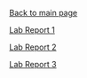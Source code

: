 [Back to main page](https://lykevin2341.github.io/cse15l-lab-reports/index.html)

[Lab Report 1](https://lykevin2341.github.io/cse15l-lab-reports/lab-report-1-week-2.html)

[Lab Report 2](https://lykevin2341.github.io/cse15l-lab-reports/lab-report-2-week-4.html)

[Lab Report 3](https://lykevin2341.github.io/cse15l-lab-reports/lab-report-3-week-6.html)